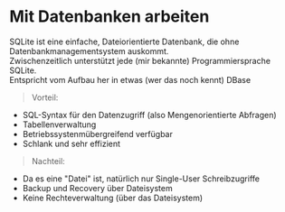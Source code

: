 # Mit Datenbanken arbeiten
SQLite ist eine einfache, Dateiorientierte Datenbank, die ohne Datenbankmanagementsystem auskommt.  
    Zwischenzeitlich unterstützt jede (mir bekannte) Programmiersprache SQLite.  
    Entspricht vom Aufbau her in etwas (wer das noch kennt) DBase
    
> Vorteil:  
* SQL-Syntax für den Datenzugriff (also Mengenorientierte Abfragen)
* Tabellenverwaltung
* Betriebssystenmübergreifend verfügbar
* Schlank und sehr effizient

> Nachteil:  
* Da es eine "Datei" ist, natürlich nur Single-User Schreibzugriffe
* Backup und Recovery über Dateisystem
* Keine Rechteverwaltung (über das Dateisystem)